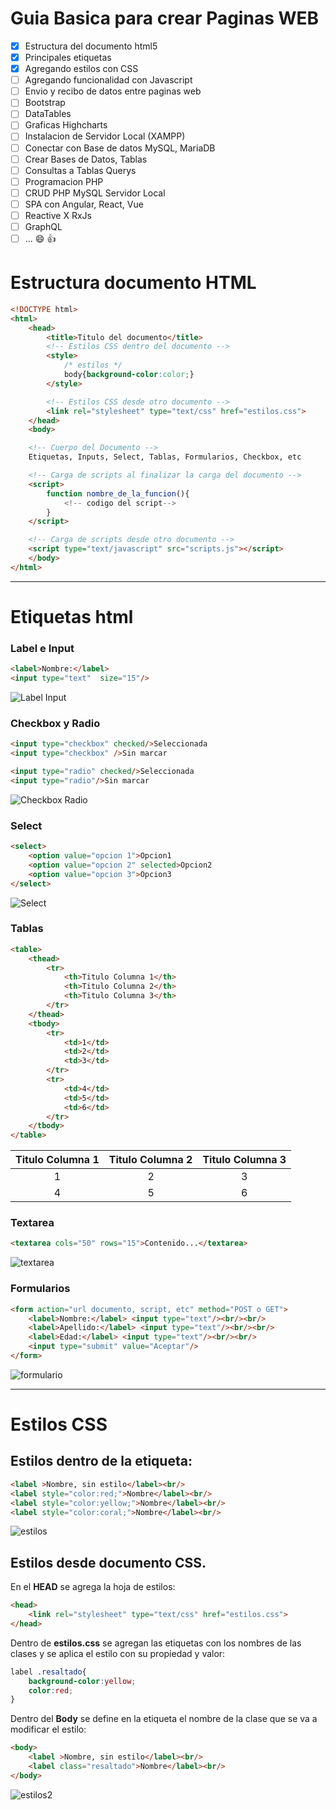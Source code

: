 # Guia Basica para crear Paginas WEB
* [x] Estructura del documento html5
* [x] Principales etiquetas
* [x] Agregando estilos con CSS
* [ ] Agregando funcionalidad con Javascript
* [ ] Envio y recibo de datos entre paginas web
* [ ] Bootstrap
* [ ] DataTables
* [ ] Graficas Highcharts
* [ ] Instalacion de Servidor Local (XAMPP)
* [ ] Conectar con Base de datos MySQL, MariaDB
* [ ] Crear Bases de Datos, Tablas
* [ ] Consultas a Tablas Querys
* [ ] Programacion PHP
* [ ] CRUD PHP MySQL Servidor Local
* [ ] SPA con Angular, React, Vue
* [ ] Reactive X RxJs
* [ ] GraphQL
* [ ] ... :smile: :+1:

# Estructura documento HTML
```html
<!DOCTYPE html>
<html>
    <head>
        <title>Titulo del documento</title>
        <!-- Estilos CSS dentro del documento -->
        <style>
            /* estilos */
            body{background-color:color;}
        </style>

        <!-- Estilos CSS desde otro documento -->
        <link rel="stylesheet" type="text/css" href="estilos.css">
    </head>
    <body>

    <!-- Cuerpo del Documento -->
    Etiquetas, Inputs, Select, Tablas, Formularios, Checkbox, etc

    <!-- Carga de scripts al finalizar la carga del documento -->
    <script>
        function nombre_de_la_funcion(){
            <!-- codigo del script-->
        }
    </script>

    <!-- Carga de scripts desde otro documento -->
    <script type="text/javascript" src="scripts.js"></script>
    </body>
</html>
```

***

# Etiquetas html

### Label e Input
```html
<label>Nombre:</label> 
<input type="text"  size="15"/>
```
![Label Input](label.jpg "Label e Input")

### Checkbox y Radio
```html
<input type="checkbox" checked/>Seleccionada
<input type="checkbox" />Sin marcar

<input type="radio" checked/>Seleccionada
<input type="radio"/>Sin marcar
```
![Checkbox Radio](checkbox.jpg "Checkbox y Radio")

### Select
```html
<select>
    <option value="opcion 1">Opcion1
    <option value="opcion 2" selected>Opcion2
    <option value="opcion 3">Opcion3
</select>
```
![Select](select.jpg "Select")


### Tablas
```html
<table>
    <thead>
        <tr>
            <th>Titulo Columna 1</th>
            <th>Titulo Columna 2</th>
            <th>Titulo Columna 3</th>
        </tr>
    </thead>
    <tbody>
        <tr>
            <td>1</td>
            <td>2</td>
            <td>3</td>
        </tr>
        <tr>
            <td>4</td>
            <td>5</td>
            <td>6</td>
        </tr>
    </tbody>
</table>
```
| Titulo Columna 1 | Titulo Columna 2 | Titulo Columna 3 |
|:---:|:---:|:---:|
|1|2|3|
|4|5|6|

### Textarea
```html
<textarea cols="50" rows="15">Contenido...</textarea>
```
![textarea](textarea.jpg "textarea")

### Formularios
```html
<form action="url documento, script, etc" method="POST o GET">
    <label>Nombre:</label> <input type="text"/><br/><br/>
    <label>Apellido:</label> <input type="text"/><br/><br/>
    <label>Edad:</label> <input type="text"/><br/><br/>
    <input type="submit" value="Aceptar"/>
</form>
```
![formulario](formulario.jpg "formulario")

***

# Estilos CSS

## Estilos dentro de la etiqueta:

```html
<label >Nombre, sin estilo</label><br/>
<label style="color:red;">Nombre</label><br/>
<label style="color:yellow;">Nombre</label><br/>
<label style="color:coral;">Nombre</label><br/>
```
![estilos](estilos.jpg "Estilos")

## Estilos desde documento CSS.

En el **HEAD** se agrega la hoja de estilos:

```html
<head>
    <link rel="stylesheet" type="text/css" href="estilos.css">
</head>
```

Dentro de **estilos.css** se agregan las etiquetas con los nombres de las clases y se aplica el estilo con su propiedad y valor:

```css
label .resaltado{
    background-color:yellow;
    color:red;
}
```

Dentro del **Body** se define en la etiqueta el nombre de la clase que se va a modificar el estilo:
```html
<body>
    <label >Nombre, sin estilo</label><br/>
    <label class="resaltado">Nombre</label><br/>
</body>    
```
![estilos2](estilos2.jpg "estilos2")
